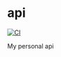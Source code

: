 # api
[![CI](https://github.com/veritem/api/actions/workflows/ci.yml/badge.svg)](https://github.com/veritem/api/actions/workflows/ci.yml)

My personal api
